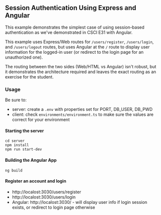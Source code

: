 ## Session Authentication Using Express and Angular
This example demonstrates the simplest case of using session-based authentication as we've demonstrated in CSCI E31 with Angular.

This example uses Express/Web routes for `/users/register`, `/users/login`, and `/users/logout` routes, but uses Angular at the `/` route to display user information for the logged-in user (or redirect to the login page for an unauthorized one).

The routing between the two sides (Web/HTML vs Angular) isn't robust, but it demonstrates the architecture required and leaves the exact routing as an exercise for the student.  

### Usage
Be sure to:
+ server: create a `.env` with properties set for PORT, DB_USER, DB_PWD
+ client: check `environments/environment.ts` to make sure the values are correct for your environment

#### Starting the server
```
cd server
npm install
npm run start-dev
```
#### Building the Angular App
```
ng build
```
#### Register an account and login
+ http://localost:3030/users/register
+ http://localost:3030/users/login
+ Angular: http://localost:3030/ - will display user info if login session exists, or redirect to login page otherwise
